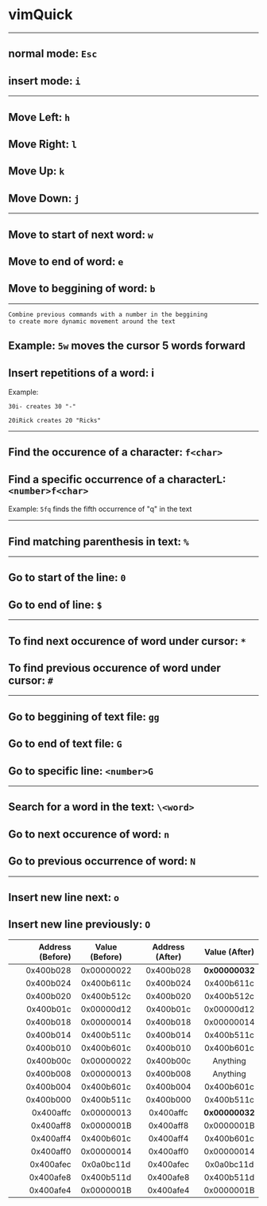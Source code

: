 # vimQuick

----------------------

## normal mode: `Esc`
## insert mode: `i`

----------------------

## Move Left: `h`
## Move Right: `l`
## Move Up: `k`
## Move Down: `j`

----------------------

## Move to start of next word: `w`
## Move to end of word: `e`
## Move to beggining of word: `b`

----------------------

``` 
Combine previous commands with a number in the beggining 
to create more dynamic movement around the text
```

Example: `5w` moves the cursor 5 words forward
----------------------

## Insert repetitions of a word: <number>i<word> 

Example: 
```
30i- creates 30 "-" 
```
```
20iRick creates 20 "Ricks"
```

----------------------

## Find the occurence of a character: `f<char>`
## Find a specific occurrence of a characterL: `<number>f<char>`

Example: `5fq` finds the fifth occurrence of "q" in the text

----------------------

## Find matching parenthesis in text: `%`

----------------------

## Go to start of the line: `0`
## Go to end of line: `$`

----------------------

## To find next occurence of word under cursor: `*`
## To find previous occurence of word under cursor: `#`

----------------------

## Go to beggining of text file: `gg`
## Go to end of text file: `G`
## Go to specific line: `<number>G`

----------------------

## Search for a word in the text: `\<word>`
## Go to next occurence of word: `n`
## Go to previous occurrence of word: `N`

----------------------


## Insert new line next: `o`
## Insert new line previously: `O`



| Address (Before)  | Value (Before)  | Address (After) | Value (After) |
| -----------------:|:---------------:|:---------------:|:-------------:|
| 0x400b028         | 0x00000022      | 0x400b028       | **0x00000032**|
| 0x400b024         | 0x400b611c      | 0x400b024       | 0x400b611c    |
| 0x400b020         | 0x400b512c      | 0x400b020       | 0x400b512c    |
| 0x400b01c         | 0x00000d12      | 0x400b01c       | 0x00000d12    |
| 0x400b018         | 0x00000014      | 0x400b018       | 0x00000014    |
| 0x400b014         | 0x400b511c      | 0x400b014       | 0x400b511c    |
| 0x400b010         | 0x400b601c      | 0x400b010       | 0x400b601c    |
| 0x400b00c         | 0x00000022      | 0x400b00c       |  Anything     |
| 0x400b008         | 0x00000013      | 0x400b008       |  Anything     |
| 0x400b004         | 0x400b601c      | 0x400b004       | 0x400b601c    |
| 0x400b000         | 0x400b511c      | 0x400b000       | 0x400b511c    |
| 0x400affc         | 0x00000013      | 0x400affc       | **0x00000032**|
| 0x400aff8         | 0x0000001B      | 0x400aff8       | 0x0000001B    |
| 0x400aff4         | 0x400b601c      | 0x400aff4       | 0x400b601c    |
| 0x400aff0         | 0x00000014      | 0x400aff0       | 0x00000014    |
| 0x400afec         | 0x0a0bc11d      | 0x400afec       | 0x0a0bc11d    |
| 0x400afe8         | 0x400b511d      | 0x400afe8       | 0x400b511d    |
| 0x400afe4         | 0x0000001B      | 0x400afe4       | 0x0000001B    |


 
